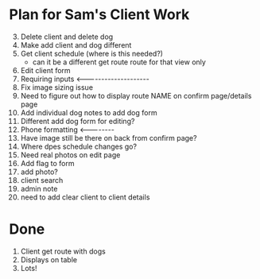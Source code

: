 # Plan for Sam's Client Work

3.  Delete client and delete dog
4. Make add client and dog different
5. Get client schedule (where is this needed?)
    * can it be a different get route route for that view only
6. Edit client form
10. Requiring inputs <--------------------
11. Fix image sizing issue
12. Need to figure out how to display route NAME on confirm page/details page
13. Add individual dog notes to add dog form
14. Different add dog form for editing?
15. Phone formatting <--------
17. Have image still be there on back from confirm page?
18. Where dpes schedule changes go?
19.  Need real photos on edit page
20. Add flag to form
21. add photo?
22. client search 
23. admin note
24. need to add clear client to client details 




# Done
1. Client get route with dogs
2. Displays on table
3. Lots! 

